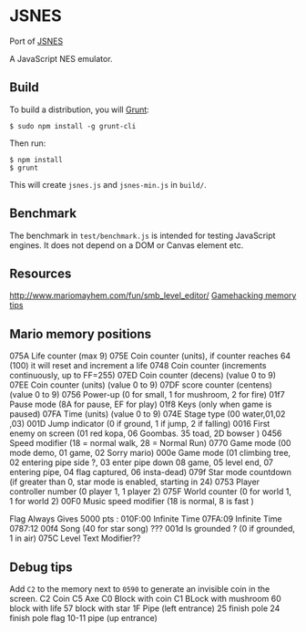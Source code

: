 JSNES
=====

Port of [JSNES](https://github.com/bfirsh/jsnes)

A JavaScript NES emulator.

Build
-----

To build a distribution, you will [Grunt](http://gruntjs.com):

    $ sudo npm install -g grunt-cli

Then run:

    $ npm install
    $ grunt

This will create ``jsnes.js`` and ``jsnes-min.js`` in ``build/``.

Benchmark
---------

The benchmark in ``test/benchmark.js`` is intended for testing JavaScript
engines. It does not depend on a DOM or Canvas element etc.

## Resources

http://www.mariomayhem.com/fun/smb_level_editor/
[Gamehacking memory tips ](http://gamehacking.org/game/31010)

## Mario memory positions

075A Life counter  (max 9)
075E Coin counter (units), if counter reaches 64 (100) it will reset and increment a life
0748 Coin counter (increments continuously, up to FF=255)
07ED Coin counter (decens) (value 0 to 9)
07EE Coin counter (units) (value 0 to 9)
07DF score counter (centens)  (value 0 to 9)
0756 Power-up (0 for small, 1 for mushroom, 2 for fire)
01f7 Pause mode (8A for pause, EF for play)
01f8 Keys (only when game is paused)
07FA Time (units) (value 0 to 9)
074E Stage type (00 water,01,02 ,03)
001D Jump indicator (0 if ground, 1 if jump, 2 if falling)
0016 First enemy on screen (01 red kopa, 06 Goombas. 35 toad, 2D bowser )
0456 Speed modifier (18 = normal walk, 28 = Normal Run)
0770 Game mode (00 mode demo, 01 game, 02 Sorry mario)
000e Game mode (01 climbing tree, 02 entering pipe side ?, 03 enter pipe down 08 game, 05 level end, 07 entering pipe, 04 flag captured, 06 insta-dead)
079f Star mode countdown (if greater than 0, star mode is enabled, starting in 24)
0753 Player controller number (0 player 1, 1 player 2)
075F World counter (0 for world 1, 1 for world 2)
00F0 Music speed modifier (18 is normal, 8 is fast )

Flag Always Gives 5000 pts : 010F:00
Infinite Time 07FA:09
Infinite Time 0787:12
00f4 Song  (40 for star song) ???
001d Is grounded ? (0 if grounded, 1 in air)
075C  Level Text Modifier??
## Debug tips

Add `C2` to the memory next to `0590` to generate an invisible coin in the screen.
C2 Coin
C5 Axe
C0 Block with coin
C1 BLock with mushroom
60 block with life
57 block with star
1F Pipe (left entrance)
25 finish pole
24 finish pole flag
10-11 pipe (up entrance)
